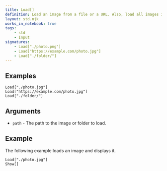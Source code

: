 ```yaml
---
title: Load[]
definition: Load an image from a file or a URL. Also, load all images in a folder.
layout: std.njk
works_in_notebook: true
tags:
    - std
    - Input
signatures:
    - Load["./photo.png"]
    - Load["https://example.com/photo.jpg"]
    - Load["./folder/"]
---
```


## Examples

```
Load["./photo.jpg"]
Load["https://example.com/photo.jpg"]
Load["./folder/"]
```

## Arguments

- `path` - The path to the image or folder to load.

## Example

The following example loads an image and displays it.

```
Load["./photo.jpg"]
Show[]
```
